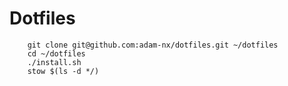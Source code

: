 # Dotfiles

        git clone git@github.com:adam-nx/dotfiles.git ~/dotfiles
        cd ~/dotfiles
        ./install.sh
        stow $(ls -d */)

